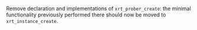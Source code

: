 Remove declaration and implementations of `xrt_prober_create`: the minimal
functionality previously performed there should now be moved to
`xrt_instance_create`.

